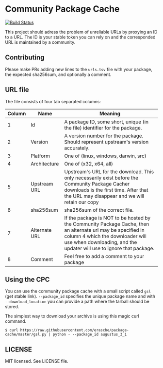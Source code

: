 # Community Package Cache

[![Build Status](https://travis-ci.org/erasche/community-package-cache.svg)](https://travis-ci.org/erasche/community-package-cache)

This project should adress the problem of unreliable URLs by proxying an ID to a URL.
The ID is your stable token you can rely on and the corresponded URL is maintained by a community.

## Contributing

Please make PRs adding new lines to the `urls.tsv` file with your package, the expected sha256sum, and optionally a comment.

## URL file

The file consists of four tab separated columns:

Column | Name          | Meaning
------ | ----          | ---
1      | Id            | A package ID, some short, unique (in the file) identifier for the package.
2      | Version       | A version number for the package. Should represent upstream's version accurately.
3      | Platform      | One of (linux, windows, darwin, src)
4      | Architecture  | One of (x32, x64, all)
5      | Upstream URL  | Upstream's URL for the download. This only necessarily exist before the Community Package Cacher downloads is the first time. After that the URL may disappear and we will retain our copy
6      | sha256sum     | sha256sum of the correct file.
7      | Alternate URL | If the package is NOT to be hosted by the Community Package Cache, then an alternate url may be specified in column 4 which the downloader will use when downloading, and the updater will use to ignore that package.
8      | Comment       | Feel free to add a comment to your package

## Using the CPC

You can use the community package cache with a small script called `gsl` (get stable link).
`--package_id` specifies the unique package name and with `--download_location` you can provide a path where the tarball should be stored.

The simplest way to download your archive is using this magic curl command.

```console
$ curl https://raw.githubusercontent.com/erasche/package-cache/master/gsl.py | python - --package_id augustus_3_1
```

## LICENSE

MIT licensed. See LICENSE file.
